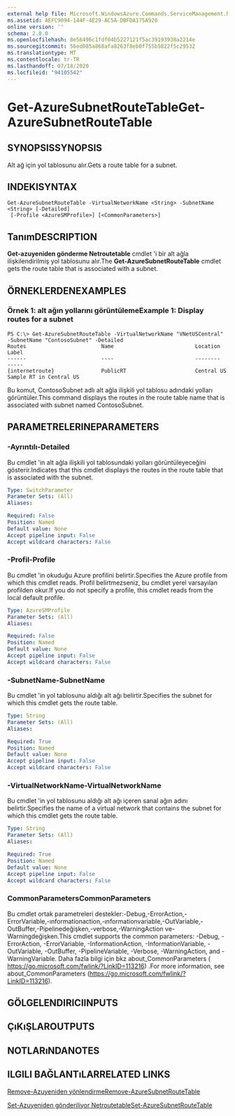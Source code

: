 ```yaml
---
external help file: Microsoft.WindowsAzure.Commands.ServiceManagement.Network.dll-Help.xml
ms.assetid: AEFC9094-144F-4E29-AC5A-DBFDA175A920
online version: ''
schema: 2.0.0
ms.openlocfilehash: 8e56496c1fdf04b5227121f5ac39193938a2214e
ms.sourcegitcommit: 56ed085a868afa8263f8eb0f755b5822f5c29532
ms.translationtype: MT
ms.contentlocale: tr-TR
ms.lasthandoff: 07/18/2020
ms.locfileid: "94105542"
---
```

# <span data-ttu-id="47c41-101">Get-AzureSubnetRouteTable</span><span class="sxs-lookup"><span data-stu-id="47c41-101">Get-AzureSubnetRouteTable</span></span>

## <span data-ttu-id="47c41-102">SYNOPSIS</span><span class="sxs-lookup"><span data-stu-id="47c41-102">SYNOPSIS</span></span>
<span data-ttu-id="47c41-103">Alt ağ için yol tablosunu alır.</span><span class="sxs-lookup"><span data-stu-id="47c41-103">Gets a route table for a subnet.</span></span>

## <span data-ttu-id="47c41-104">INDEKI</span><span class="sxs-lookup"><span data-stu-id="47c41-104">SYNTAX</span></span>

```
Get-AzureSubnetRouteTable -VirtualNetworkName <String> -SubnetName <String> [-Detailed]
 [-Profile <AzureSMProfile>] [<CommonParameters>]
```

## <span data-ttu-id="47c41-105">Tanım</span><span class="sxs-lookup"><span data-stu-id="47c41-105">DESCRIPTION</span></span>
<span data-ttu-id="47c41-106">**Get-azuyeniden gönderme Netroutetable** cmdlet 'i bir alt ağla ilişkilendirilmiş yol tablosunu alır.</span><span class="sxs-lookup"><span data-stu-id="47c41-106">The **Get-AzureSubnetRouteTable** cmdlet gets the route table that is associated with a subnet.</span></span>

## <span data-ttu-id="47c41-107">ÖRNEKLERDEN</span><span class="sxs-lookup"><span data-stu-id="47c41-107">EXAMPLES</span></span>

### <span data-ttu-id="47c41-108">Örnek 1: alt ağın yollarını görüntüleme</span><span class="sxs-lookup"><span data-stu-id="47c41-108">Example 1: Display routes for a subnet</span></span>
```
PS C:\> Get-AzureSubnetRouteTable -VirtualNetworkName "VNetUSCentral" -SubnetName "ContosoSubnet" -Detailed
Routes                        Name                          Location                      Label
------                        ----                          --------                      -----
{internetroute}               PublicRT                      Central US                    Sample RT in Central US
```

<span data-ttu-id="47c41-109">Bu komut, ContosoSubnet adlı alt ağla ilişkili yol tablosu adındaki yolları görüntüler.</span><span class="sxs-lookup"><span data-stu-id="47c41-109">This command displays the routes in the route table name that is associated with subnet named ContosoSubnet.</span></span>

## <span data-ttu-id="47c41-110">PARAMETRELERINE</span><span class="sxs-lookup"><span data-stu-id="47c41-110">PARAMETERS</span></span>

### <span data-ttu-id="47c41-111">-Ayrıntılı</span><span class="sxs-lookup"><span data-stu-id="47c41-111">-Detailed</span></span>
<span data-ttu-id="47c41-112">Bu cmdlet 'in alt ağla ilişkili yol tablosundaki yolları görüntüleyeceğini gösterir.</span><span class="sxs-lookup"><span data-stu-id="47c41-112">Indicates that this cmdlet displays the routes in the route table that is associated with the subnet.</span></span>

```yaml
Type: SwitchParameter
Parameter Sets: (All)
Aliases: 

Required: False
Position: Named
Default value: None
Accept pipeline input: False
Accept wildcard characters: False
```

### <span data-ttu-id="47c41-113">-Profil</span><span class="sxs-lookup"><span data-stu-id="47c41-113">-Profile</span></span>
<span data-ttu-id="47c41-114">Bu cmdlet 'in okuduğu Azure profilini belirtir.</span><span class="sxs-lookup"><span data-stu-id="47c41-114">Specifies the Azure profile from which this cmdlet reads.</span></span> <span data-ttu-id="47c41-115">Profil belirtmezseniz, bu cmdlet yerel varsayılan profilden okur.</span><span class="sxs-lookup"><span data-stu-id="47c41-115">If you do not specify a profile, this cmdlet reads from the local default profile.</span></span>

```yaml
Type: AzureSMProfile
Parameter Sets: (All)
Aliases: 

Required: False
Position: Named
Default value: None
Accept pipeline input: False
Accept wildcard characters: False
```

### <span data-ttu-id="47c41-116">-SubnetName</span><span class="sxs-lookup"><span data-stu-id="47c41-116">-SubnetName</span></span>
<span data-ttu-id="47c41-117">Bu cmdlet 'in yol tablosunu aldığı alt ağı belirtir.</span><span class="sxs-lookup"><span data-stu-id="47c41-117">Specifies the subnet for which this cmdlet gets the route table.</span></span>

```yaml
Type: String
Parameter Sets: (All)
Aliases: 

Required: True
Position: Named
Default value: None
Accept pipeline input: False
Accept wildcard characters: False
```

### <span data-ttu-id="47c41-118">-VirtualNetworkName</span><span class="sxs-lookup"><span data-stu-id="47c41-118">-VirtualNetworkName</span></span>
<span data-ttu-id="47c41-119">Bu cmdlet 'in yol tablosunu aldığı alt ağı içeren sanal ağın adını belirtir.</span><span class="sxs-lookup"><span data-stu-id="47c41-119">Specifies the name of a virtual network that contains the subnet for which this cmdlet gets the route table.</span></span>

```yaml
Type: String
Parameter Sets: (All)
Aliases: 

Required: True
Position: Named
Default value: None
Accept pipeline input: False
Accept wildcard characters: False
```

### <span data-ttu-id="47c41-120">CommonParameters</span><span class="sxs-lookup"><span data-stu-id="47c41-120">CommonParameters</span></span>
<span data-ttu-id="47c41-121">Bu cmdlet ortak parametreleri destekler:-Debug,-ErrorAction,-ErrorVariable,-ınformationaction,-ınformationvariable,-OutVariable,-OutBuffer,-Pipelinedeğişken,-verbose,-WarningAction ve-Warningdeğişken.</span><span class="sxs-lookup"><span data-stu-id="47c41-121">This cmdlet supports the common parameters: -Debug, -ErrorAction, -ErrorVariable, -InformationAction, -InformationVariable, -OutVariable, -OutBuffer, -PipelineVariable, -Verbose, -WarningAction, and -WarningVariable.</span></span> <span data-ttu-id="47c41-122">Daha fazla bilgi için bkz about_CommonParameters ( https://go.microsoft.com/fwlink/?LinkID=113216) .</span><span class="sxs-lookup"><span data-stu-id="47c41-122">For more information, see about_CommonParameters (https://go.microsoft.com/fwlink/?LinkID=113216).</span></span>

## <span data-ttu-id="47c41-123">GÖLGELENDIRICI</span><span class="sxs-lookup"><span data-stu-id="47c41-123">INPUTS</span></span>

## <span data-ttu-id="47c41-124">ÇıKıŞLAR</span><span class="sxs-lookup"><span data-stu-id="47c41-124">OUTPUTS</span></span>

## <span data-ttu-id="47c41-125">NOTLARıNDA</span><span class="sxs-lookup"><span data-stu-id="47c41-125">NOTES</span></span>

## <span data-ttu-id="47c41-126">ILGILI BAĞLANTıLAR</span><span class="sxs-lookup"><span data-stu-id="47c41-126">RELATED LINKS</span></span>

[<span data-ttu-id="47c41-127">Remove-Azuyeniden yönlendirme</span><span class="sxs-lookup"><span data-stu-id="47c41-127">Remove-AzureSubnetRouteTable</span></span>](./Remove-AzureSubnetRouteTable.md)

[<span data-ttu-id="47c41-128">Set-Azuyeniden gönderiliyor Netroutetable</span><span class="sxs-lookup"><span data-stu-id="47c41-128">Set-AzureSubnetRouteTable</span></span>](./Set-AzureSubnetRouteTable.md)


